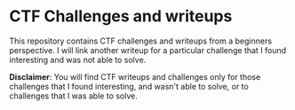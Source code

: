 # CTF Challenges and writeups

This repository contains CTF challenges and writeups from a beginners perspective. I will link another writeup for a particular challenge that I found interesting and was not able to solve. 

**Disclaimer**: You will find CTF writeups and challenges only for those challenges that I found interesting, and wasn't able to solve, or to challenges that I was able to solve.
